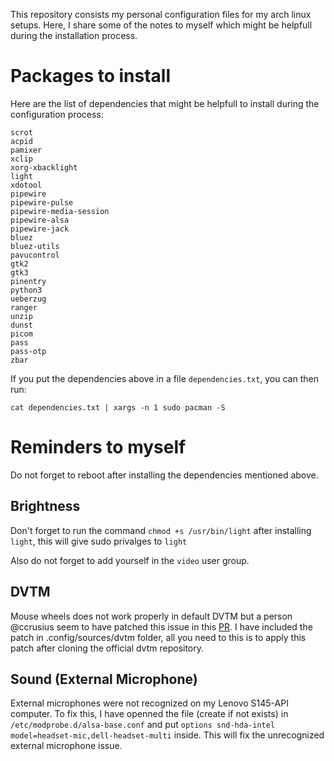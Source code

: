 This repository consists my personal configuration files for my arch linux
setups. Here, I share some of the notes to myself which might be helpfull
during the installation process.

# Packages to install

Here are the list of dependencies that might be helpfull to install during the
configuration process:

```
scrot
acpid
pamixer
xclip
xorg-xbacklight
light
xdotool
pipewire
pipewire-pulse
pipewire-media-session
pipewire-alsa
pipewire-jack
bluez
bluez-utils
pavucontrol
gtk2
gtk3
pinentry
python3
ueberzug
ranger
unzip
dunst
picom
pass
pass-otp
zbar
```

If you put the dependencies above in a file `dependencies.txt`, you can then
run:

```
cat dependencies.txt | xargs -n 1 sudo pacman -S
```

# Reminders to myself

Do not forget to reboot after installing the dependencies mentioned above.

## Brightness

Don't forget to run the command `chmod +s /usr/bin/light` after installing
`light`, this will give sudo privalges to `light`

Also do not forget to add yourself in the `video` user group.

## DVTM

Mouse wheels does not work properly in default DVTM but a person @ccrusius seem
to have patched this issue in this
[PR](https://github.com/martanne/dvtm/pull/104). I have included the patch in
.config/sources/dvtm folder, all you need to this is to apply this patch after
cloning the official dvtm repository.

## Sound (External Microphone)

External microphones were not recognized on my Lenovo S145-API computer. To fix
this, I have openned the file (create if not exists) in
``/etc/modprobe.d/alsa-base.conf`` and put ``options snd-hda-intel
model=headset-mic,dell-headset-multi`` inside. This will fix the unrecognized
external microphone issue.
